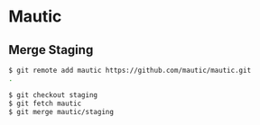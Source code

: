 # Mautic

## Merge Staging

~~~bash
$ git remote add mautic https://github.com/mautic/mautic.git
.
~~~

~~~bash
$ git checkout staging
$ git fetch mautic
$ git merge mautic/staging
~~~
